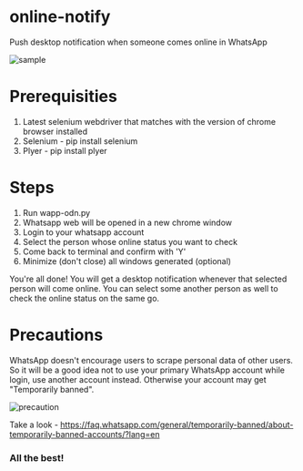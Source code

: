 # online-notify
Push desktop notification when someone comes online in WhatsApp

![sample](https://user-images.githubusercontent.com/100990020/156877847-5184382c-ab1b-4d3f-94ef-5c2b4aad8526.PNG)

# Prerequisities
1. Latest selenium webdriver that matches with the version of chrome browser installed
2. Selenium - pip install selenium
3. Plyer - pip install plyer

# Steps
1. Run wapp-odn.py
2. Whatsapp web will be opened in a new chrome window
3. Login to your whatsapp account
4. Select the person whose online status you want to check
5. Come back to terminal and confirm with 'Y'
6. Minimize (don't close) all windows generated (optional)

You're all done! You will get a desktop notification whenever that selected person will come online. You can select some another person as well to check the online status on the same go.

# Precautions

WhatsApp doesn't encourage users to scrape personal data of other users. So it will be a good idea not to use your primary WhatsApp account while login, use another account instead. Otherwise your account may get "Temporarily banned".

![precaution](https://user-images.githubusercontent.com/100990020/156909311-156b1526-eeb3-4e7c-90bd-e8bd88376d26.PNG)

Take a look - https://faq.whatsapp.com/general/temporarily-banned/about-temporarily-banned-accounts/?lang=en

### All the best!
